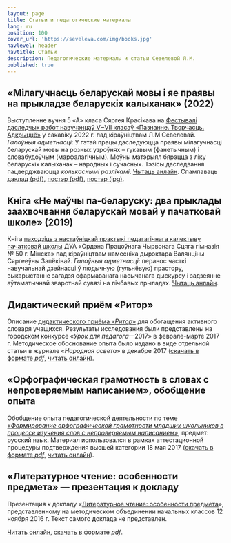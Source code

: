 ```yaml
---
layout: page
title: Статьи и педагогические материалы
lang: ru
position: 100
cover_url: 'https://seveleva.com/img/books.jpg'
navlevel: header
navtitle: Статьи
description: Педагогические материалы и статьи Севелевой Л.М.
published: true
---
```


## «Мілагучнасць беларускай мовы і яе праявы на прыкладзе беларускіх калыханак» (2022)

Выступленне вучня 5 «А» класа Сяргея Красікава на [Фестывалі даследчых работ навучэнцаў V‒VII класаў «Пазнанне. Творчасць. Адкрыццё»](https://web.archive.org/web/20220522162635/https://mgiro.minsk.edu.by/ru/main.aspx?guid=170373) у сакавіку 2022 г. пад кіраўніцтвам Л.М.Севелевай.  *Галоўныя адметнасці*: У гэтай працы даследуюцца праявы мілагучнасці беларускай мовы на розных узроўнях – гукавым (фанетычным) і словабудоўчым (марфалагічным). Моўны матэрыял бярэцца з ліку беларускіх калыханак – народных і сучасных. Тэзісы даследвання пацверджваюцца *колькаснымі разлікамі*. [Чытаць анлайн](/milahučnaść). Спампаваць [даклад (pdf)](/assets/Мілагучнасць-мовы-2022.pdf), [постэр (pdf)](/assets/Мілагучнасць-постэр-2022.pdf), [постэр (jpg)](/assets/Мілагучнасць-постэр-2022.jpg).


## Кніга «Не маўчы па-беларуску: два прыклады заахвочвання беларускай мовай у пачатковай школе» (2019)

Кніга [паходзіць з настаўніцкай практыкі педагагічнага калектыву пачатковай школы](/nie-maŭčy)   ДУА «Ордэна Працоўнага Чырвонага Сцяга гімназія № 50 г. Мінска» пад кіраўніцтвам намесніка дырэктара Валянціны Сяргееўны Запёкінай. *Галоўныя адметнасці*: перанос часткі навучальнай дзейнасці ў людычную (гульнёвую) прастору, выкарыстанне загадзя сфармаванага насычанага дыскурсу і задзеянне аўтаматычнай зваротнай сувязі на лічбавых прыладах. [Чытаць анлайн](/nie-maŭčy).

## Дидактический приём «Ритор»

Описание [дидактического приёма «*Ритор*»](https://seveleva.com/rhetor) для обогащения активного словаря учащихся. Результаты исследования были представлены на городском кон­курсе «*Урок для педагога*—2017» в феврале­-марте 2017 г. 
Методическое обоснование опыта было издано в виде отдельной статьи в журнале «*Народная асвета*» в декабре 2017 ([скачать в формате *pdf*](https://seveleva.com/assets/Seveleva_Rhetor.pdf), [читать онлайн](https://seveleva.com/rhetor)).

## «Орфографическая грамотность в словах с непроверяемым написанием», обобщение опыта

Обобщение опыта педагогической деятельности по теме [«*Формирование орфографической грамотности младших школьников в процессе изучения слов с непроверяемым написанием*»](https://seveleva.com/cathegory), предмет: русский язык. Материал использовался в рамках аттестационной процедуры подтверждения высшей категории 18 мая 2017 ([скачать в формате *pdf*](https://seveleva.com/assets/Seveleva_cathegory.pdf), [читать онлайн](https://seveleva.com/cathegory)).

## «Литературное чтение: особенности предмета» — презентация к докладу

Презентация к докладу «[Литературное чтение: особенности предмета](https://seveleva.com/reading)», представленному на  методическом объединении начальных классов 12 ноября 2016 г. Текст самого доклада не представлен.

[Читать онлайн](https://seveleva.com/reading), [скачать в формате *pdf*](https://seveleva.com/assets/Seveleva_reading.pdf).
